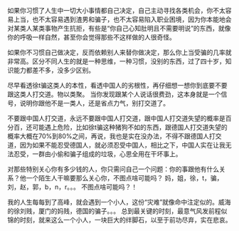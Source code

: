 
如果你习惯了人生中一切大小事情都自己决定，自己主动寻找各类机会，你不太容易上当，也不太容易遇到渣男和骗子，也不太容易陷入职业困境，因为你本能地会对某类人某类事物产生抗拒，有些是“你自己心知肚明且不需要明说”的东西，就像你的呼吸一样自然，甚至你会觉得那些不这样做的人很奇怪。

如果你不习惯自己做决定，反而依赖别人来替你做决定，那么你上当受骗的几率就非常高。区分不同人生的就是一种思维，一种习惯，没别的东西，过了四十岁，知识能力都差不多，没多少区别。

尽早看透徐t骗这类人的本性，看透中国人的劣根性，再仔细想一想你到底要不要跟这类人打交道。物以类聚。
当你发现跟某个人说话很费劲，这本身就是一个信号，说明你跟他不是一类人，还是省点力气，别打交道了。

不要跟中国人打交道，永远不要跟中国人打交道，跟中国人打交道失望的概率是百分百，还可能遇上危险，比如徐t骗这种猪狗不如的东西，跟德国人打交道失望的概率大概在70%到80%之间，再说，我也是实在没办法，不得不跟德国人打交道，因为如果不能忍受德国人，就必须忍受中国人，相比之下，中国人实在让我无法忍受，一群由小偷和骗子组成的垃圾，心思全用在干坏事上。

对那些特别关心你有多少钱的人，你只需问自己一个问题：你的事跟他有什么关系？他一个陌生人干嘛要那么关心你，不图点啥可能吗？
妈，姐，徐，t，骗，刘，赵，郭，b，n，r。。。
不图点啥可能吗？！



我的人生每每到了高峰，就会遇到一个小人，这份“灾难”就像命中注定似的。威海的徐刘贱，厦门的妈贱，德国的骗子。。。
总到最关键的时刻，最意气风发前程似锦的时刻，就来这么一个小人，一块巨大的绊脚石，以至于前功尽弃，实在悲哀。
